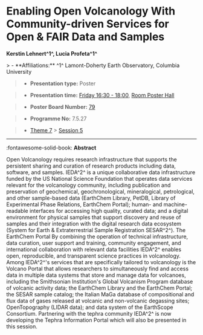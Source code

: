 # Enabling Open Volcanology With Community-driven Services for Open & FAIR Data and Samples

**Kerstin Lehnert^1^, Lucia Profeta^1^**

<!-- more -->> - **Affiliations:** ^1^ Lamont-Doherty Earth Observatory, Columbia University 

> - **Presentation type:** Poster

> - **Presentation time:** [Friday 16:30 - 18:00](../sessions_comparison.md#__tabbed_4_6), [Room Poster Hall](../maps_venue.md#__tabbed_1_1)

> - **Poster Board Number:** [79](../map_poster_boards.md#friday)

> - **Programme No:** 7.5.27

> - [Theme 7](../theme7.md) > [Session 5](../sessions/session-7-5.md)

--- 

:fontawesome-solid-book: **Abstract**

Open Volcanology requires research infrastructure that supports the persistent sharing and curation of research products including data, software, and samples. IEDA^2^ is a unique collaborative data infrastructure funded by the US National Science Foundation that operates data services relevant for the volcanology community, including publication and preservation of geochemical, geochronological, mineralogical, petrological, and other sample-based data (EarthChem Library, PetDB, Library of Experimental Phase Relations, EarthChem Portal); human- and machine-readable interfaces for accessing high quality, curated data; and a digital environment for physical samples that support discovery and reuse of samples and their integration with the digital research data ecosystem (System for Earth & Extraterrestrial Sample Registration SESAR^2^). The EarthChem Portal
By combining the operation of technical infrastructure, data curation, user support and training, community engagement, and international collaboration with relevant data facilities IEDA^2^ enables open, reproducible, and transparent science practices in volcanology. Among IEDA^2^'s services that are specifically tailored to volcanology is the Volcano Portal that allows researchers to simultaneously find and access data in multiple data systems that store and manage data for volcanoes, including the Smithsonian Institution's Global Volcanism Program database of volcanic activity data; the EarthChem Library and the EarthChem Portal; the SESAR sample catalog; the Italian MaGa database of compositional and flux data of gases released at volcanic and non-volcanic degassing sites; OpenTopography (LIDAR data); and data system of the EarthScope Consortium. Partnering with the tephra community IEDA^2^ is now developing the Tephra Information Portal which will also be presented in this session.

